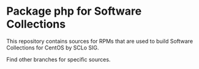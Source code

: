 # Package php for Software Collections

This repository contains sources for RPMs that are used
to build Software Collections for CentOS by SCLo SIG.

Find other branches for specific sources.
